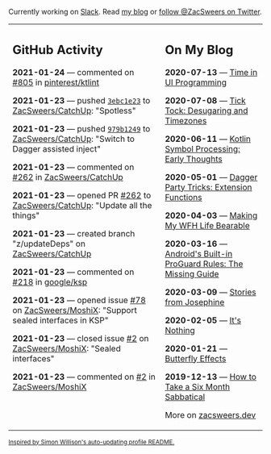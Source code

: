 Currently working on [Slack](https://slack.com/). Read [my blog](https://zacsweers.dev/) or [follow @ZacSweers on Twitter](https://twitter.com/ZacSweers).

<table><tr><td valign="top" width="60%">

## GitHub Activity
<!-- githubActivity starts -->
**2021-01-24** — commented on [#805](https://github.com/pinterest/ktlint/issues/805#issuecomment-766291954) in [pinterest/ktlint](https://api.github.com/repos/pinterest/ktlint)

**2021-01-23** — pushed [`3ebc1e23`](https://github.com/ZacSweers/CatchUp/commit/3ebc1e23d4adc796cb92788cc1119a00818cce28) to [ZacSweers/CatchUp](https://api.github.com/repos/ZacSweers/CatchUp): "Spotless"

**2021-01-23** — pushed [`979b1249`](https://github.com/ZacSweers/CatchUp/commit/979b124993ea80b98e6248bc42cabe35cb6546d2) to [ZacSweers/CatchUp](https://api.github.com/repos/ZacSweers/CatchUp): "Switch to Dagger assisted inject"

**2021-01-23** — commented on [#262](https://github.com/ZacSweers/CatchUp/pull/262#issuecomment-766291055) in [ZacSweers/CatchUp](https://api.github.com/repos/ZacSweers/CatchUp)

**2021-01-23** — opened PR [#262](https://api.github.com/repos/ZacSweers/CatchUp/pulls/262) to [ZacSweers/CatchUp](https://api.github.com/repos/ZacSweers/CatchUp): "Update all the things"

**2021-01-23** — created branch "z/updateDeps" on [ZacSweers/CatchUp](https://api.github.com/repos/ZacSweers/CatchUp)

**2021-01-23** — commented on [#218](https://github.com/google/ksp/issues/218#issuecomment-766273979) in [google/ksp](https://api.github.com/repos/google/ksp)

**2021-01-23** — opened issue [#78](https://api.github.com/repos/ZacSweers/MoshiX/issues/78) on [ZacSweers/MoshiX](https://api.github.com/repos/ZacSweers/MoshiX): "Support sealed interfaces in KSP"

**2021-01-23** — closed issue [#2](https://api.github.com/repos/ZacSweers/MoshiX/issues/2) on [ZacSweers/MoshiX](https://api.github.com/repos/ZacSweers/MoshiX): "Sealed interfaces"

**2021-01-23** — commented on [#2](https://github.com/ZacSweers/MoshiX/issues/2#issuecomment-766272790) in [ZacSweers/MoshiX](https://api.github.com/repos/ZacSweers/MoshiX)
<!-- githubActivity ends -->
</td><td valign="top" width="40%">

## On My Blog
<!-- blog starts -->
**2020-07-13** — [Time in UI Programming](https://www.zacsweers.dev/time-in-ui/)

**2020-07-08** — [Tick Tock: Desugaring and Timezones](https://www.zacsweers.dev/ticktock-desugaring-timezones/)

**2020-06-11** — [Kotlin Symbol Processing: Early Thoughts](https://www.zacsweers.dev/kotlin-symbol-processor-early-thoughts/)

**2020-05-01** — [Dagger Party Tricks: Extension Functions](https://www.zacsweers.dev/dagger-party-tricks-extension-functions/)

**2020-04-03** — [Making My WFH Life Bearable](https://www.zacsweers.dev/making-wfh-life-bearable/)

**2020-03-16** — [Android's Built-in ProGuard Rules: The Missing Guide](https://www.zacsweers.dev/android-proguard-rules/)

**2020-03-09** — [Stories from Josephine](https://www.zacsweers.dev/stories-from-josephine/)

**2020-02-05** — [It's Nothing](https://www.zacsweers.dev/its-nothing/)

**2020-01-21** — [Butterfly Effects](https://www.zacsweers.dev/butterfly-effects/)

**2019-12-13** — [How to Take a Six Month Sabbatical](https://www.zacsweers.dev/how-to-take-a-six-month-sabbatical/)
<!-- blog ends -->
More on [zacsweers.dev](https://zacsweers.dev/)
</td></tr></table>

<sub><a href="https://simonwillison.net/2020/Jul/10/self-updating-profile-readme/">Inspired by Simon Willison's auto-updating profile README.</a></sub>